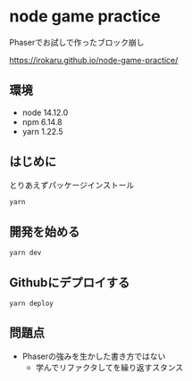# node game practice

Phaserでお試しで作ったブロック崩し

https://irokaru.github.io/node-game-practice/

## 環境

- node 14.12.0
- npm 6.14.8
- yarn 1.22.5

## はじめに

とりあえずパッケージインストール

```bash
yarn
```

## 開発を始める

```
yarn dev
```

## Githubにデプロイする

```
yarn deploy
```

## 問題点

- Phaserの強みを生かした書き方ではない
  - 学んでリファクタしてを繰り返すスタンス
